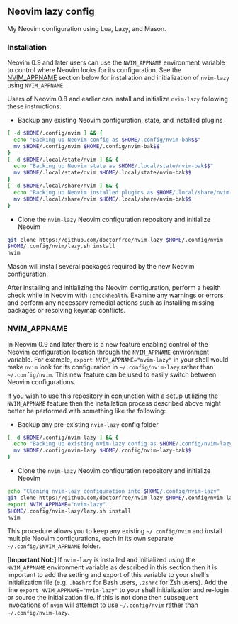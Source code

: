 ## Neovim lazy config

My Neovim configuration using Lua, Lazy, and Mason.

### Installation

Neovim 0.9 and later users can use the `NVIM_APPNAME` environment variable
to control where Neovim looks for its configuration. See the
[NVIM_APPNAME](#nvim_appname) section below for installation and
initialization of `nvim-lazy` using `NVIM_APPNAME`.

Users of Neovim 0.8 and earlier can install and initialize `nvim-lazy`
following these instructions:

- Backup any existing Neovim configuration, state, and installed plugins

```bash
[ -d $HOME/.config/nvim ] && {
  echo "Backing up Neovim config as $HOME/.config/nvim-bak$$"
  mv $HOME/.config/nvim $HOME/.config/nvim-bak$$
}
[ -d $HOME/.local/state/nvim ] && {
  echo "Backing up Neovim state as $HOME/.local/state/nvim-bak$$"
  mv $HOME/.local/state/nvim $HOME/.local/state/nvim-bak$$
}
[ -d $HOME/.local/share/nvim ] && {
  echo "Backing up Neovim installed plugins as $HOME/.local/share/nvim-bak$$"
  mv $HOME/.local/share/nvim $HOME/.local/share/nvim-bak$$
}
```

- Clone the `nvim-lazy` Neovim configuration repository and initialize Neovim

```bash
git clone https://github.com/doctorfree/nvim-lazy $HOME/.config/nvim
$HOME/.config/nvim/lazy.sh install
nvim
```

Mason will install several packages required by the new Neovim configuration.

After installing and initializing the Neovim configuration, perform a health
check while in Neovim with `:checkhealth`. Examine any warnings or errors and
perform any necessary remedial actions such as installing missing packages
or resolving keymap conflicts.

### NVIM_APPNAME

In Neovim 0.9 and later there is a new feature enabling control of the
Neovim configuration location through the `NVIM_APPNAME` environment
variable. For example, `export NVIM_APPNAME="nvim-lazy"` in your shell
would make `nvim` look for its configuration in `~/.config/nvim-lazy`
rather than `~/.config/nvim`. This new feature can be used to easily
switch between Neovim configurations.

If you wish to use this repository in conjunction with a setup utilizing the
`NVIM_APPNAME` feature then the installation process described above might
better be performed with something like the following:

- Backup any pre-existing `nvim-lazy` config folder

```bash
[ -d $HOME/.config/nvim-lazy ] && {
  echo "Backing up existing nvim-lazy config as $HOME/.config/nvim-lazy-bak$$"
  mv $HOME/.config/nvim-lazy $HOME/.config/nvim-lazy-bak$$
}
```

- Clone the `nvim-lazy` Neovim configuration repository and initialize Neovim

```bash
echo "Cloning nvim-lazy configuration into $HOME/.config/nvim-lazy"
git clone https://github.com/doctorfree/nvim-lazy $HOME/.config/nvim-lazy
export NVIM_APPNAME="nvim-lazy"
$HOME/.config/nvim-lazy/lazy.sh install
nvim
```

This procedure allows you to keep any existing `~/.config/nvim` and install
multiple Neovim configurations, each in its own separate
`~/.config/$NVIM_APPNAME` folder.

**[Important Not:]** If `nvim-lazy` is installed and initialized using the
`NVIM_APPNAME` environment variable as described in this section then it is
important to add the setting and export of this variable to your shell's
initialization file (e.g. `.bashrc` for Bash users, `.zshrc` for Zsh users).
Add the line `export NVIM_APPNAME="nvim-lazy"` to your shell initialization
and re-login or source the initialization file. If this is not done then
subsequent invocations of `nvim` will attempt to use `~/.config/nvim` rather
than `~/.config/nvim-lazy`.
